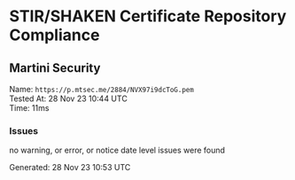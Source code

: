 # STIR/SHAKEN Certificate Repository Compliance

## Martini Security

Name: `https://p.mtsec.me/2884/NVX97i9dcToG.pem`\
Tested At: 28 Nov 23 10:44 UTC\
Time: 11ms

### Issues

no warning, or error, or notice date level issues were found

Generated: 28 Nov 23 10:53 UTC